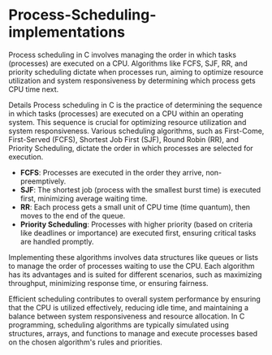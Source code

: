 # Process-Scheduling-implementations
Process scheduling in C involves managing the order in which tasks (processes) are executed on a CPU. Algorithms like FCFS, SJF, RR, and priority scheduling dictate when processes run, aiming to optimize resource utilization and system responsiveness by determining which process gets CPU time next.

Details
Process scheduling in C is the practice of determining the sequence in which tasks (processes) are executed on a CPU within an operating system. This sequence is crucial for optimizing resource utilization and system responsiveness. Various scheduling algorithms, such as First-Come, First-Served (FCFS), Shortest Job First (SJF), Round Robin (RR), and Priority Scheduling, dictate the order in which processes are selected for execution.

- **FCFS**: Processes are executed in the order they arrive, non-preemptively.
- **SJF**: The shortest job (process with the smallest burst time) is executed first, minimizing average waiting time.
- **RR**: Each process gets a small unit of CPU time (time quantum), then moves to the end of the queue.
- **Priority Scheduling**: Processes with higher priority (based on criteria like deadlines or importance) are executed first, ensuring critical tasks are handled promptly.

Implementing these algorithms involves data structures like queues or lists to manage the order of processes waiting to use the CPU. Each algorithm has its advantages and is suited for different scenarios, such as maximizing throughput, minimizing response time, or ensuring fairness.

Efficient scheduling contributes to overall system performance by ensuring that the CPU is utilized effectively, reducing idle time, and maintaining a balance between system responsiveness and resource allocation. In C programming, scheduling algorithms are typically simulated using structures, arrays, and functions to manage and execute processes based on the chosen algorithm's rules and priorities.

